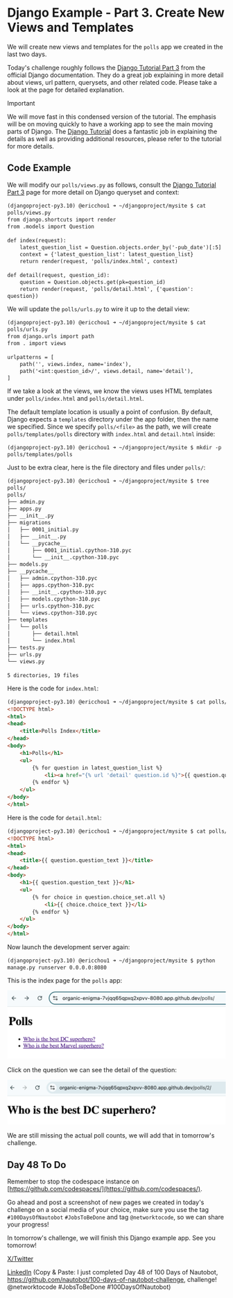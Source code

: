 # Django Example - Part 3. Create New Views and Templates

We will create new views and templates for the `polls` app we created in the last two days. 

Today's challenge roughly follows the [Django Tutorial Part 3](https://docs.djangoproject.com/en/5.1/intro/tutorial03/) from the official Django documentation. They do a great job explaining in more detail about views, url pattern, querysets, and other related code. Please take a look at the page for detailed explanation. 

> [!IMPORTANT]
> We will move fast in this condensed version of the tutorial. The emphasis will be on moving quickly to have a working app to see the main moving parts of Django. The [Django Tutorial](https://docs.djangoproject.com/en/5.1/intro/tutorial01/) does a fantastic job in explaining the details as well as providing additional resources, please refer to the tutorial for more details.

## Code Example

We will modify our `polls/views.py` as follows, consult the [Django Tutorial Part 3](https://docs.djangoproject.com/en/5.1/intro/tutorial03/) page for more detail on Django queryset and context: 

```
(djangoproject-py3.10) @ericchou1 ➜ ~/djangoproject/mysite $ cat polls/views.py 
from django.shortcuts import render
from .models import Question

def index(request):
    latest_question_list = Question.objects.order_by('-pub_date')[:5]
    context = {'latest_question_list': latest_question_list}
    return render(request, 'polls/index.html', context)

def detail(request, question_id):
    question = Question.objects.get(pk=question_id)
    return render(request, 'polls/detail.html', {'question': question})
```

We will update the `polls/urls.py` to wire it up to the detail view: 

```
(djangoproject-py3.10) @ericchou1 ➜ ~/djangoproject/mysite $ cat polls/urls.py 
from django.urls import path
from . import views

urlpatterns = [
    path('', views.index, name='index'),
    path('<int:question_id>/', views.detail, name='detail'),
]
```

If we take a look at the views, we know the views uses HTML templates under `polls/index.html` and `polls/detail.html`. 

The default template location is usually a point of confusion. By default, Django expects a `templates` directory under the app folder, then the name we specified. Since we specify `polls/<file>` as the path, we will create `polls/templates/polls` directory with `index.html` and `detail.html` inside: 

```
(djangoproject-py3.10) @ericchou1 ➜ ~/djangoproject/mysite $ mkdir -p polls/templates/polls
```

Just to be extra clear, here is the file directory and files under `polls/`:  

```shell
(djangoproject-py3.10) @ericchou1 ➜ ~/djangoproject/mysite $ tree polls/
polls/
├── admin.py
├── apps.py
├── __init__.py
├── migrations
│   ├── 0001_initial.py
│   ├── __init__.py
│   └── __pycache__
│       ├── 0001_initial.cpython-310.pyc
│       └── __init__.cpython-310.pyc
├── models.py
├── __pycache__
│   ├── admin.cpython-310.pyc
│   ├── apps.cpython-310.pyc
│   ├── __init__.cpython-310.pyc
│   ├── models.cpython-310.pyc
│   ├── urls.cpython-310.pyc
│   └── views.cpython-310.pyc
├── templates
│   └── polls
│       ├── detail.html
│       └── index.html
├── tests.py
├── urls.py
└── views.py

5 directories, 19 files
```

Here is the code for `index.html`: 

```html index.html 
(djangoproject-py3.10) @ericchou1 ➜ ~/djangoproject/mysite $ cat polls/templates/polls/index.html  
<!DOCTYPE html>
<html>
<head>
    <title>Polls Index</title>
</head>
<body>
    <h1>Polls</h1>
    <ul>
        {% for question in latest_question_list %}
            <li><a href="{% url 'detail' question.id %}">{{ question.question_text }}</a></li>
        {% endfor %}
    </ul>
</body>
</html>
```

Here is the code for `detail.html`: 

```html
(djangoproject-py3.10) @ericchou1 ➜ ~/djangoproject/mysite $ cat polls/templates/polls/detail.html 
<!DOCTYPE html>
<html>
<head>
    <title>{{ question.question_text }}</title>
</head>
<body>
    <h1>{{ question.question_text }}</h1>
    <ul>
        {% for choice in question.choice_set.all %}
            <li>{{ choice.choice_text }}</li>
        {% endfor %}
    </ul>
</body>
</html>
```

Now launch the development server again: 

```
(djangoproject-py3.10) @ericchou1 ➜ ~/djangoproject/mysite $ python manage.py runserver 0.0.0.0:8080
```

This is the index page for the `polls` app: 

![polls_1](images/polls_1.png)

Click on the question we can see the detail of the question: 

![polls_2](images/polls_2.png)

We are still missing the actual poll counts, we will add that in tomorrow's challenge. 

## Day 48 To Do

Remember to stop the codespace instance on [https://github.com/codespaces/](https://github.com/codespaces/). 

Go ahead and post a screenshot of new pages we created in today's challenge on a social media of your choice, make sure you use the tag `#100DaysOfNautobot` `#JobsToBeDone` and tag `@networktocode`, so we can share your progress! 

In tomorrow's challenge, we will finish this Django example app. See you tomorrow! 

[X/Twitter](<https://twitter.com/intent/tweet?url=https://github.com/nautobot/100-days-of-nautobot&text=I+just+completed+Day+48+of+the+100+days+of+nautobot+challenge+!&hashtags=100DaysOfNautobot,JobsToBeDone>)

[LinkedIn](https://www.linkedin.com/) (Copy & Paste: I just completed Day 48 of 100 Days of Nautobot, https://github.com/nautobot/100-days-of-nautobot-challenge, challenge! @networktocode #JobsToBeDone #100DaysOfNautobot) 